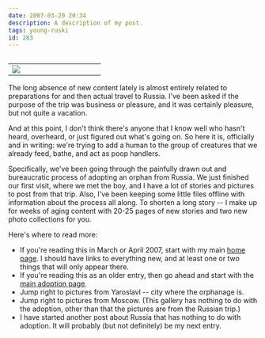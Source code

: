 ```yaml
---
date: 2007-03-20 20:34
description: A description of my post.
tags: young-ruski
id: 283
---
```

<table cellpadding="2" align="left"><tr><td width="150" ><img src="/img/catbag.jpg"></td><td width="5" rowspan="2"><spacer type="block" width="5" height="1"></td></tr></table>  The long absence of new content lately is almost entirely related to preparations for and then actual travel to Russia.  I've been asked if the purpose of the trip was business or pleasure, and it was certainly pleasure, but not quite a vacation.

And at this point, I don't think there's anyone that I know well who hasn't heard, overheard, or just figured out what's going on.  So here it is, officially and in writing:  we're trying to add a human to the group of creatures that we already feed, bathe, and act as poop handlers.

Specifically, we've been going through the painfully drawn out and bureaucratic process of adopting an orphan from Russia.  We just finished our first visit, where we met the boy, and I have a lot of stories and pictures to post from that trip.  Also, I've been keeping some little files offline with information about the process all along.  To shorten a long story -- I make up for weeks of aging content with 20-25 pages of new stories and two new photo collections for you.
<!--more-->
Here's where to read more:

<ul><li>If you're reading this in March or April 2007, start with my main <a href="/index.php">home page</a>.  I should have links to everything new, and at least one or two things that will only appear there.</li>

<li>If you're reading this as an older entry, then go ahead and start with the <a href="/adop/">main adoption page</a>.</li>

<li>Jump right to <a onclick="window.open('/pg3.php?spgmGal=031%20-%20Russia%20Trip%201%20-%20Yaroslavl%20and%20Ivan','031RussiaTrip1YaroslavlandIvan','width=1024, height=768, toolbar=no, location = no, directories=no, menubar=no, resizable=yes, scrollbars=no');">pictures from Yaroslavl</a> -- city where the orphanage is.</li>

<li>Jump right to <a onclick="window.open('/pg3.php?spgmGal=032%20-%20Russia%20Trip%201%20-%20Moscow','032RussiaTrip1Moscow','width=1024, height=768, toolbar=no, location = no, directories=no, menubar=no, resizable=yes, scrollbars=no');">pictures from Moscow</a>.  (This gallery has nothing to do with the adoption, other than that the pictures are from the Russian trip.)</li>

<li>I have started another post about Russia that has nothing to do with adoption.  It will probably (but not definitely) be my next entry.</li></ul>